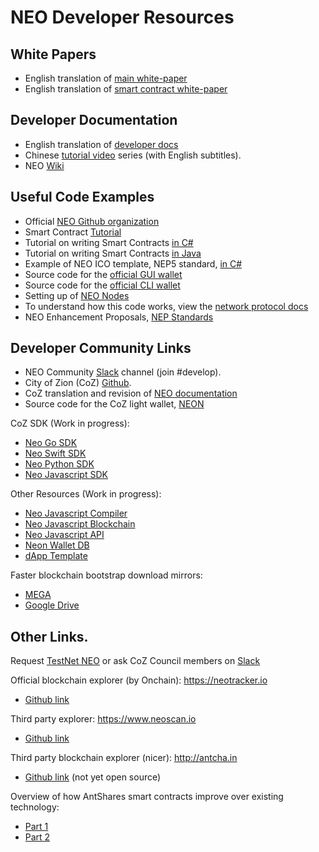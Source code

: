 # NEO Developer Resources
 
## White Papers

- English translation of [main white-paper](http://docs.neo.org/en-us/index.html)
- English translation of [smart contract white-paper](http://docs.neo.org/en-us/sc/introduction.html)
 
## Developer Documentation

- English translation of [developer docs](http://docs.neo.org/en-us/index.html)
- Chinese [tutorial video](https://www.youtube.com/playlist?list=PLH5FKiukNRU5SHWk9L6qPwRhMeHsiKL2T) series (with English subtitles).
- NEO [Wiki](https://github.com/neo-project/neo/wiki) 
 
## Useful Code Examples

- Official [NEO Github organization](https://github.com/neo-project)
- Smart Contract [Tutorial](http://docs.neo.org/en-us/sc/tutorial.html)
- Tutorial on writing Smart Contracts [in C#](http://docs.neo.org/en-us/sc/getting-started-csharp.html)
- Tutorial on writing Smart Contracts [in Java](http://docs.neo.org/en-us/sc/getting-started-java.html)
- Example of NEO ICO template, NEP5 standard, [in C#](https://github.com/neo-project/examples-csharp/tree/master/ICO_Template)
- Source code for the [official GUI wallet](https://github.com/neo-project/neo-gui/)
- Source code for the [official CLI wallet](https://github.com/neo-project/neo-cli/)
- Setting up of [NEO Nodes](http://docs.neo.org/en-us/node/introduction.html)
- To understand how this code works, view the [network protocol docs](http://docs.neo.org/en-us/node/network-protocol.html)
- NEO Enhancement Proposals, [NEP Standards](https://github.com/neo-project/proposals)
 
## Developer Community Links

- NEO Community [Slack](https://neo-slack-invite.herokuapp.com/) channel (join #develop).
- City of Zion (CoZ) [Github](https://github.com/CityOfZion).
- CoZ translation and revision of [NEO documentation](https://github.com/CityOfZion/docs)
- Source code for the CoZ light wallet, [NEON](https://github.com/CityOfZion/neon-wallet)

CoZ SDK (Work in progress):

  + [Neo Go SDK](https://github.com/CityOfZion/neo-go-sdk)
  + [Neo Swift SDK](https://github.com/CityOfZion/neo-swift)
  + [Neo Python SDK](https://github.com/CityOfZion/neo-python)
  + [Neo Javascript SDK](https://github.com/CityOfZion/neon-js)

Other Resources (Work in progress):

  + [Neo Javascript Compiler](https://github.com/CityOfZion/neo-js-compiler)
  + [Neo Javascript Blockchain](https://github.com/CityOfZion/neo-js-blockchain)
  + [Neo Javascript API](https://github.com/CityOfZion/neo-api-js)
  + [Neon Wallet DB](https://github.com/CityOfZion/neon-wallet-db)
  + [dApp Template](https://github.com/CityOfZion/dAppTemplate_MEAN)

Faster blockchain bootstrap download mirrors: 
  + [MEGA](https://mega.nz/#!kKx2VKDC!xUBW1bdNfJ5Dr81plIkyl6NraXkoYvb9eehW3Z8zme8)
  + [Google Drive](https://drive.google.com/file/d/0B902ABEfKU8YRHBzd05wNm1SRGM/view)
 
## Other Links.

Request [TestNet NEO](https://neo.org/Testnet/Create) or ask CoZ Council members on [Slack](https://neo-slack-invite.herokuapp.com/)

Official blockchain explorer (by Onchain): https://neotracker.io

  + [Github link](https://github.com/neotracker)
  
Third party explorer: https://www.neoscan.io

  + [Github link](https://github.com/CityOfZion/neo-scan)

Third party blockchain explorer (nicer): http://antcha.in

  + [Github link](https://github.com/AlexChien/antcha.in) (not yet open source)
  
Overview of how AntShares smart contracts improve over existing technology:

  + [Part 1](https://themerkle.com/reconstructing-smart-contracts-part-1/)
  + [Part 2](https://themerkle.com/reconstructing-smart-contracts-part-ii-parallel-universes-and-unlimited-scalability/)
 
